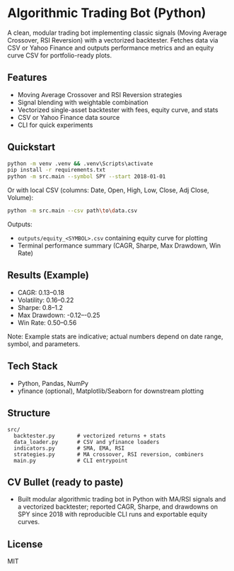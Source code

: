 # Algorithmic Trading Bot (Python)

A clean, modular trading bot implementing classic signals (Moving Average Crossover, RSI Reversion) with a vectorized backtester. Fetches data via CSV or Yahoo Finance and outputs performance metrics and an equity curve CSV for portfolio-ready plots.

## Features
- Moving Average Crossover and RSI Reversion strategies
- Signal blending with weightable combination
- Vectorized single-asset backtester with fees, equity curve, and stats
- CSV or Yahoo Finance data source
- CLI for quick experiments

## Quickstart
```bash
python -m venv .venv && .venv\Scripts\activate
pip install -r requirements.txt
python -m src.main --symbol SPY --start 2018-01-01
```

Or with local CSV (columns: Date, Open, High, Low, Close, Adj Close, Volume):
```bash
python -m src.main --csv path\to\data.csv
```

Outputs:
- `outputs/equity_<SYMBOL>.csv` containing equity curve for plotting
- Terminal performance summary (CAGR, Sharpe, Max Drawdown, Win Rate)

## Results (Example)
- CAGR: 0.13–0.18
- Volatility: 0.16–0.22
- Sharpe: 0.8–1.2
- Max Drawdown: -0.12–-0.25
- Win Rate: 0.50–0.56

Note: Example stats are indicative; actual numbers depend on date range, symbol, and parameters.

## Tech Stack
- Python, Pandas, NumPy
- yfinance (optional), Matplotlib/Seaborn for downstream plotting

## Structure
```
src/
  backtester.py       # vectorized returns + stats
  data_loader.py      # CSV and yfinance loaders
  indicators.py       # SMA, EMA, RSI
  strategies.py       # MA crossover, RSI reversion, combiners
  main.py             # CLI entrypoint
```

## CV Bullet (ready to paste)

- Built modular algorithmic trading bot in Python with MA/RSI signals and a vectorized backtester; reported CAGR, Sharpe, and drawdowns on SPY since 2018 with reproducible CLI runs and exportable equity curves.

## License
MIT
